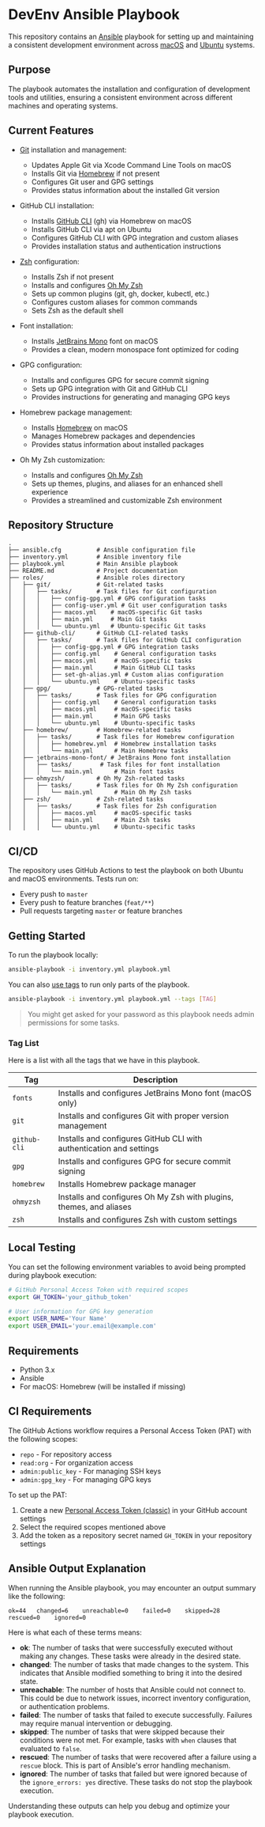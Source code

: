 # DevEnv Ansible Playbook

This repository contains an [Ansible](https://www.ansible.com/) playbook for setting up and maintaining a consistent development environment across [macOS](https://www.apple.com/macos/) and [Ubuntu](https://ubuntu.com/) systems.

## Purpose

The playbook automates the installation and configuration of development tools and utilities, ensuring a consistent environment across different machines and operating systems.

## Current Features

- [Git](https://git-scm.com/) installation and management:
  - Updates Apple Git via Xcode Command Line Tools on macOS
  - Installs Git via [Homebrew](https://brew.sh/) if not present
  - Configures Git user and GPG settings
  - Provides status information about the installed Git version

- GitHub CLI installation:
  - Installs [GitHub CLI](https://cli.github.com/) (gh) via Homebrew on macOS
  - Installs GitHub CLI via apt on Ubuntu
  - Configures GitHub CLI with GPG integration and custom aliases
  - Provides installation status and authentication instructions

- [Zsh](https://www.zsh.org/) configuration:
  - Installs Zsh if not present
  - Installs and configures [Oh My Zsh](https://ohmyz.sh/)
  - Sets up common plugins (git, gh, docker, kubectl, etc.)
  - Configures custom aliases for common commands
  - Sets Zsh as the default shell

- Font installation:
  - Installs [JetBrains Mono](https://www.jetbrains.com/lp/mono/) font on macOS
  - Provides a clean, modern monospace font optimized for coding

- GPG configuration:
  - Installs and configures GPG for secure commit signing
  - Sets up GPG integration with Git and GitHub CLI
  - Provides instructions for generating and managing GPG keys

- Homebrew package management:
  - Installs [Homebrew](https://brew.sh/) on macOS
  - Manages Homebrew packages and dependencies
  - Provides status information about installed packages

- Oh My Zsh customization:
  - Installs and configures [Oh My Zsh](https://ohmyz.sh/)
  - Sets up themes, plugins, and aliases for an enhanced shell experience
  - Provides a streamlined and customizable Zsh environment

## Repository Structure

```
.
├── ansible.cfg          # Ansible configuration file
├── inventory.yml        # Ansible inventory file
├── playbook.yml         # Main Ansible playbook
├── README.md            # Project documentation
├── roles/               # Ansible roles directory
│   ├── git/             # Git-related tasks
│   │   ├── tasks/       # Task files for Git configuration
│   │   │   ├── config-gpg.yml # GPG configuration tasks
│   │   │   ├── config-user.yml # Git user configuration tasks
│   │   │   ├── macos.yml    # macOS-specific Git tasks
│   │   │   ├── main.yml     # Main Git tasks
│   │   │   └── ubuntu.yml   # Ubuntu-specific Git tasks
│   ├── github-cli/      # GitHub CLI-related tasks
│   │   ├── tasks/       # Task files for GitHub CLI configuration
│   │   │   ├── config-gpg.yml # GPG integration tasks
│   │   │   ├── config.yml    # General configuration tasks
│   │   │   ├── macos.yml     # macOS-specific tasks
│   │   │   ├── main.yml      # Main GitHub CLI tasks
│   │   │   ├── set-gh-alias.yml # Custom alias configuration
│   │   │   └── ubuntu.yml    # Ubuntu-specific tasks
│   ├── gpg/             # GPG-related tasks
│   │   ├── tasks/       # Task files for GPG configuration
│   │   │   ├── config.yml    # General configuration tasks
│   │   │   ├── macos.yml     # macOS-specific tasks
│   │   │   ├── main.yml      # Main GPG tasks
│   │   │   └── ubuntu.yml    # Ubuntu-specific tasks
│   ├── homebrew/        # Homebrew-related tasks
│   │   ├── tasks/       # Task files for Homebrew configuration
│   │   │   ├── homebrew.yml  # Homebrew installation tasks
│   │   │   └── main.yml      # Main Homebrew tasks
│   ├── jetbrains-mono-font/ # JetBrains Mono font installation
│   │   ├── tasks/        # Task files for font installation
│   │   │   └── main.yml      # Main font tasks
│   ├── ohmyzsh/         # Oh My Zsh-related tasks
│   │   ├── tasks/       # Task files for Oh My Zsh configuration
│   │   │   └── main.yml      # Main Oh My Zsh tasks
│   ├── zsh/             # Zsh-related tasks
│   │   ├── tasks/       # Task files for Zsh configuration
│   │   │   ├── macos.yml     # macOS-specific tasks
│   │   │   ├── main.yml      # Main Zsh tasks
│   │   │   └── ubuntu.yml    # Ubuntu-specific tasks
```

## CI/CD

The repository uses GitHub Actions to test the playbook on both Ubuntu and macOS environments. Tests run on:
- Every push to `master`
- Every push to feature branches (`feat/**`)
- Pull requests targeting `master` or feature branches

## Getting Started

To run the playbook locally:

```bash
ansible-playbook -i inventory.yml playbook.yml
```

You can also [use tags](https://docs.ansible.com/ansible/latest/playbook_guide/playbooks_tags.html) to run only parts of the playbook.

```bash
ansible-playbook -i inventory.yml playbook.yml --tags [TAG]
```

>You might get asked for your password as this playbook needs
>admin permissions for some tasks.

### Tag List

Here is a list with all the tags that we have in this playbook.

| Tag         | Description                                                                 |
|-------------|-----------------------------------------------------------------------------|
| `fonts`     | Installs and configures JetBrains Mono font (macOS only)                    |
| `git`       | Installs and configures Git with proper version management                  |
| `github-cli`| Installs and configures GitHub CLI with authentication and settings         |
| `gpg`       | Installs and configures GPG for secure commit signing                       |
| `homebrew`  | Installs Homebrew package manager                                           |
| `ohmyzsh`   | Installs and configures Oh My Zsh with plugins, themes, and aliases         |
| `zsh`       | Installs and configures Zsh with custom settings                            |

## Local Testing

You can set the following environment variables to avoid being prompted during playbook execution:

```bash
# GitHub Personal Access Token with required scopes
export GH_TOKEN='your_github_token'

# User information for GPG key generation
export USER_NAME='Your Name'
export USER_EMAIL='your.email@example.com'
```

## Requirements

- Python 3.x
- Ansible
- For macOS: Homebrew (will be installed if missing) 

## CI Requirements

The GitHub Actions workflow requires a Personal Access Token (PAT) with the following scopes:
- `repo` - For repository access
- `read:org` - For organization access
- `admin:public_key` - For managing SSH keys
- `admin:gpg_key` - For managing GPG keys

To set up the PAT:
1. Create a new [Personal Access Token (classic)](https://github.com/settings/tokens) in your GitHub account settings
2. Select the required scopes mentioned above
3. Add the token as a repository secret named `GH_TOKEN` in your repository settings

## Ansible Output Explanation

When running the Ansible playbook, you may encounter an output summary like the following:

```
ok=44   changed=6    unreachable=0    failed=0    skipped=28   rescued=0    ignored=0
```

Here is what each of these terms means:

- **ok**: The number of tasks that were successfully executed without making any changes. These tasks were already in the desired state.
- **changed**: The number of tasks that made changes to the system. This indicates that Ansible modified something to bring it into the desired state.
- **unreachable**: The number of hosts that Ansible could not connect to. This could be due to network issues, incorrect inventory configuration, or authentication problems.
- **failed**: The number of tasks that failed to execute successfully. Failures may require manual intervention or debugging.
- **skipped**: The number of tasks that were skipped because their conditions were not met. For example, tasks with `when` clauses that evaluated to `false`.
- **rescued**: The number of tasks that were recovered after a failure using a `rescue` block. This is part of Ansible's error handling mechanism.
- **ignored**: The number of tasks that failed but were ignored because of the `ignore_errors: yes` directive. These tasks do not stop the playbook execution.

Understanding these outputs can help you debug and optimize your playbook execution.